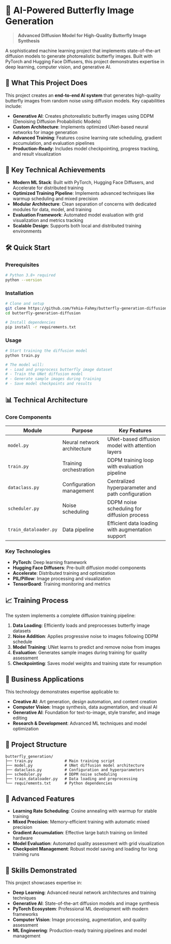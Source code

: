# 🦋 AI-Powered Butterfly Image Generation

> **Advanced Diffusion Model for High-Quality Butterfly Image Synthesis**

A sophisticated machine learning project that implements state-of-the-art diffusion models to generate photorealistic butterfly images. Built with PyTorch and Hugging Face Diffusers, this project demonstrates expertise in deep learning, computer vision, and generative AI.

## 🎯 What This Project Does

This project creates an **end-to-end AI system** that generates high-quality butterfly images from random noise using diffusion models. Key capabilities include:

- **Generative AI**: Creates photorealistic butterfly images using DDPM (Denoising Diffusion Probabilistic Models)
- **Custom Architecture**: Implements optimized UNet-based neural networks for image generation
- **Advanced Training**: Features cosine learning rate scheduling, gradient accumulation, and evaluation pipelines
- **Production-Ready**: Includes model checkpointing, progress tracking, and result visualization

## 🚀 Key Technical Achievements

- **Modern ML Stack**: Built with PyTorch, Hugging Face Diffusers, and Accelerate for distributed training
- **Optimized Training Pipeline**: Implements advanced techniques like warmup scheduling and mixed precision
- **Modular Architecture**: Clean separation of concerns with dedicated modules for data, model, and training
- **Evaluation Framework**: Automated model evaluation with grid visualization and metrics tracking
- **Scalable Design**: Supports both local and distributed training environments

## 🛠️ Quick Start

### Prerequisites
```bash
# Python 3.8+ required
python --version
```

### Installation
```bash
# Clone and setup
git clone https://github.com/Yehia-Fahmy/butterfly-generation-diffusion.git
cd butterfly-generation-diffusion

# Install dependencies
pip install -r requirements.txt
```

### Usage
```bash
# Start training the diffusion model
python train.py

# The model will:
# - Load and preprocess butterfly image dataset
# - Train the UNet diffusion model
# - Generate sample images during training
# - Save model checkpoints and results
```

## 📊 Technical Architecture

### Core Components

| Module | Purpose | Key Features |
|--------|---------|--------------|
| `model.py` | Neural network architecture | UNet-based diffusion model with attention layers |
| `train.py` | Training orchestration | DDPM training loop with evaluation pipeline |
| `dataclass.py` | Configuration management | Centralized hyperparameter and path configuration |
| `scheduler.py` | Noise scheduling | DDPM noise scheduling for diffusion process |
| `train_dataloader.py` | Data pipeline | Efficient data loading with augmentation support |

### Key Technologies
- **PyTorch**: Deep learning framework
- **Hugging Face Diffusers**: Pre-built diffusion model components
- **Accelerate**: Distributed training and optimization
- **PIL/Pillow**: Image processing and visualization
- **TensorBoard**: Training monitoring and metrics

## 📈 Training Process

The system implements a complete diffusion training pipeline:

1. **Data Loading**: Efficiently loads and preprocesses butterfly image datasets
2. **Noise Addition**: Applies progressive noise to images following DDPM schedule
3. **Model Training**: UNet learns to predict and remove noise from images
4. **Evaluation**: Generates sample images during training for quality assessment
5. **Checkpointing**: Saves model weights and training state for resumption

## 🎯 Business Applications

This technology demonstrates expertise applicable to:
- **Creative AI**: Art generation, design automation, and content creation
- **Computer Vision**: Image synthesis, data augmentation, and visual AI
- **Generative AI**: Foundation for text-to-image, style transfer, and image editing
- **Research & Development**: Advanced ML techniques and model optimization

## 📁 Project Structure

```
butterfly_generation/
├── train.py              # Main training script
├── model.py              # UNet diffusion model architecture
├── dataclass.py          # Configuration and hyperparameters
├── scheduler.py          # DDPM noise scheduling
├── train_dataloader.py   # Data loading and preprocessing
└── requirements.txt      # Python dependencies
```

## 🔧 Advanced Features

- **Learning Rate Scheduling**: Cosine annealing with warmup for stable training
- **Mixed Precision**: Memory-efficient training with automatic mixed precision
- **Gradient Accumulation**: Effective large batch training on limited hardware
- **Model Evaluation**: Automated quality assessment with grid visualization
- **Checkpoint Management**: Robust model saving and loading for long training runs

## 💼 Skills Demonstrated

This project showcases expertise in:
- **Deep Learning**: Advanced neural network architectures and training techniques
- **Generative AI**: State-of-the-art diffusion models and image synthesis
- **PyTorch Ecosystem**: Professional ML development with modern frameworks
- **Computer Vision**: Image processing, augmentation, and quality assessment
- **ML Engineering**: Production-ready training pipelines and model management